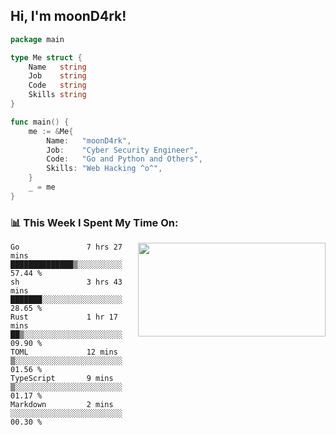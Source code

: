 <h2> Hi, I'm moonD4rk!</h2>

```go
package main

type Me struct {
	Name   string
	Job    string
	Code   string
	Skills string
}

func main() {
	me := &Me{
		Name:   "moonD4rk",
		Job:    "Cyber Security Engineer",
		Code:   "Go and Python and Others",
		Skills: "Web Hacking ^o^",
	}
	_ = me
}
```

<h3>📊 This Week I Spent My Time On:</h3>
<img align='right' src="https://github-readme-stats.vercel.app/api?username=moond4rk&show_icons=true&theme=radical", width="300" height="150">

<!--START_SECTION:waka-->

```text
Go               7 hrs 27 mins   ██████████████▒░░░░░░░░░░   57.44 %
sh               3 hrs 43 mins   ███████░░░░░░░░░░░░░░░░░░   28.65 %
Rust             1 hr 17 mins    ██▒░░░░░░░░░░░░░░░░░░░░░░   09.90 %
TOML             12 mins         ▒░░░░░░░░░░░░░░░░░░░░░░░░   01.56 %
TypeScript       9 mins          ▒░░░░░░░░░░░░░░░░░░░░░░░░   01.17 %
Markdown         2 mins          ░░░░░░░░░░░░░░░░░░░░░░░░░   00.30 %
```

<!--END_SECTION:waka-->

